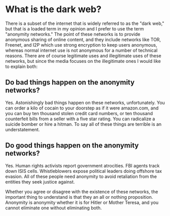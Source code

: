 # What is the dark web?

There is a subset of the internet that is widely referred to as the "dark web," but that is a loaded term in my opinion and I prefer to use the term "anonymity networks." The point of these networks is to provide anonymous sharing of online content, and they include networks like TOR, Freenet, and I2P which use strong encryption to keep users anonymous, whereas normal internet use is not anonymous for a number of technical reasons. There are of course legitimate uses and illegitimate uses of these networks, but since the media focuses on the illegitimate ones I would like to explain both:

## Do bad things happen on the anonymity networks?

Yes. Astonishingly bad things happen on these networks, unfortunately. You can order a kilo of cocain to your doorstep as if it were amazon.com, and you can buy ten thousand stolen credit card numbers, or ten thousand counterfeit bills from a seller with a five star rating. You can radicalize a suicide bomber or hire a hitman. To say all of these things are terrible is an understatement.

## Do good things happen on the anonymity networks?

Yes. Human rights activists report government atrocities. FBI agents track down ISIS cells. Whistleblowers expose political leaders doing offshore tax evasion. All of these people need anonymity to avoid retaliation from the entities they seek justice against.

Whether you agree or disagree with the existence of these networks, the important thing to understand is that they an all or nothing proposition. Anonymity is anonymity whether it is for Hitler or Mother Teresa, and you cannot eliminate one without eliminating both.